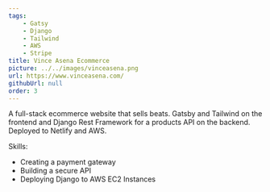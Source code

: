 ```yaml
---
tags:
    - Gatsy
    - Django
    - Tailwind
    - AWS
    - Stripe
title: Vince Asena Ecommerce
picture: ../../images/vinceasena.png
url: https://www.vinceasena.com/
githubUrl: null
order: 3
---
```

A full-stack ecommerce website that sells beats. Gatsby and Tailwind on the frontend and Django Rest Framework for a products API on the backend. Deployed to Netlify and AWS.

Skills:
* Creating a payment gateway
* Building a secure API
* Deploying Django to AWS EC2 Instances